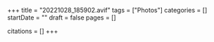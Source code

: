 +++
title = "20221028_185902.avif"
tags = ["Photos"]
categories = []
startDate = ""
draft = false
pages = []

citations = []
+++
